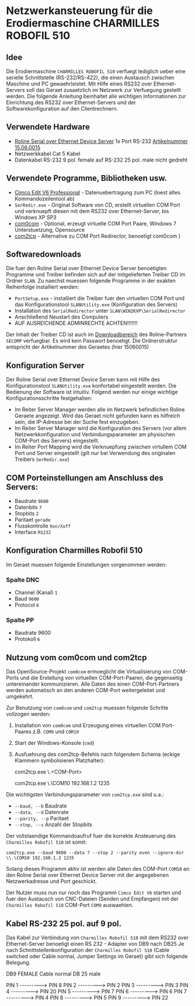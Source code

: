 # __Netzwerkansteuerung für die Erodiermaschine CHARMILLES ROBOFIL 510__

## Idee

Die Erodiermaschine `CHARMILLES ROBOFIL 510` verfuegt lediglich ueber eine serielle Schnittstelle (RS-232/RS-422), die einen Austausch zwischen Maschine und PC gewaehrleistet. Mit Hilfe eines RS232 over Ethernet-Servers soll das Geraet zusaetzlich im Netzwerk zur Verfuegung gestellt werden.
Die folgende Anleitung beinhaltet alle wichtigen Informationen zur Einrichtung des RS232 over Ethernet-Servers und der Softwarekonfiguration auf den Clientrechnern.

## Verwendete Hardware
* [Roline Serial over Ethernet Device Server](https://www.secomp.de "Secomp Computer Products") 1x Port RS-232 [Artikelnummer 15.06.0015](https://www.secomp.de/roline_rs232_uber_ethernet_adapter/15060015.html "Produktinformation")
* Netzwerkkabel Cat 5 Kabel
* Datenkabel RS-232 9 pol. female auf RS-232 25 pol. male nicht gedreht

## Verwendete Programme, Bibliotheken usw.
* [Cimco Edit V6 Professional](http://http://www.cimco.com/ "Informationen zu Cimco Edit V6 Professional") - Datenuebertragung zum PC (loest altes Kommandozeilentool ab)
* `SerRedir.exe` - Original Software von CD, erstellt virtuellen COM Port und verknuepft diesen mit dem RS232 over Ethernet-Server, bis Windows XP SP3
* [com0com](http://com0com.sourceforge.net/ "Erstellt virtuelle COM-Port-Paare") - Optional, erzeugt virtuelle COM Port Paare, Windows 7 Unterstuetzung, Opensource
* [com2tcp](http://sourceforge.net/projects/com0com/files/ "COM Port zu TCP Redirector") - Alternative zu COM Port Redirector, benoetigt com0com )

## Softwaredownloads

Die fuer den Roline Serial over Ethernet Device Server benoetigten Programme und Treiber befinden sich auf der mitgelieferten Treiber CD im Ordner `SLAN`.
Zu naechst muessen folgende Programme in der exakten Reihenfolge installiert werden:

* `PortSetup.exe` - installiert die Treiber fuer den virtuellen COM Port und das Konfigurationstool `SLANUtility.exe` (Konfiguration des Servers)
* Installation des `SerialRedirector` unter `SLAN\WIN2KXP\SerialRedirector`
* Anschließend Neustart des Computers
* AUF AUSREICHENDE ADMINRECHTE ACHTEN!!!!!!!

Der Inhalt der Treiber CD ist auch im [Downloadbereich](http://dl.rotronic.ch/?user=anonymous "SECOMP DOWNLOAD BEREICH") des Roline-Partners `SECOMP` verfuegbar. Es wird kein Passwort benoetigt.
Die Ordnerstruktur entspricht der Artikelnummer des Geraetes (hier 15060015)


## Konfiguration Server

Der Roline Serial over Ethernet Device Server kann mit Hilfe des Konfigurationstool `SLANUtility.exe` konfortabel eingestellt werden.
Die Bedienung der Software ist intuitiv. Folgend werden nur einige wichtige Konfigurationsschritte festgehalten:

* Im Reiter Server Manager werden alle im Netzwerk befindlichen Roline Geraete angezeigt. Wird das Geraet nicht gefunden kann es hilfreich sein, die IP-Adresse bei der Suche fest einzugeben.
* Im Reiter Server Manager wird die Konfiguration des Servers (vor allem Netzwerkkonfiguration und Verbindungsparameter am physischen COM-Port des Servers) eingestellt.
* Im Reiter Port Mapping wird die Verknuepfung zwischen virtullem COM Port und Server eingestellt (gilt nur bei Verwendung des originalen Treibers `SerRedir.exe`)

## COM Porteinstellungen am Anschluss des Servers:

* Baudrate `9600`
* Datenbits `7`
* Stopbits `2`
* Paritaet `gerade`
* Flusskontrolle `Xon/Xoff`
* Interface `RS232`

## Konfiguration Charmilles Robofil 510

Im Geraet muessen folgende Einstellungen vorgenommen werden:

### Spalte DNC

* Channel (Kanal) `1`
* Baud `9600`
* Protocol `6`

### Spalte PP

* Baudrate 9600
* Protokoll `6`


## Nutzung vom com0com und com2tcp

Das OpenSource-Projekt `com0com` ermoeglicht die Virtualisierung von COM-Ports und die Erstellung von virtuellen COM-Port-Paaren, die gegenseitig untereinander kommunizieren.
Alle Daten des einen COM-Port-Partners werden automatisch an den anderen COM-Port weitergeleitet und umgekehrt.

Zur Benutzung von `com0com` und `com2tcp` muessen folgende Schritte vollzogen werden:

1. Installation von `com0com` und Erzeugung eines virtuellen COM Port-Paares z.B. `COM9` und `COM10`
2. Start der Windows-Konsole (`cmd`)
3. Ausfuehrung des com2tcp-Befehls nach folgendem Schema (eckige Klammern symbolisieren Platzhalter):

	com2tcp.exe \\.\<COM-Port> <IP-Adresse TCP-Server> <Port TCP-Server>
	
	com2tcp.exe \\.\COM10 192.168.1.2 1235


Die wichtigsten Verbindungsparameter von `com2tcp.exe` sind u.a.:

* `--baud, --b` Baudrate
* `--data, --d` Datenrate
* `--parity, --p` Paritaet
* `--stop, --s` Anzahl der Stopbits

Der vollstaendige Kommandoaufruf fuer die korrekte Ansteuerung des `Charmilles Robofil 510` ist somit:

	com2tcp.exe --baud 9600 --data 7 --stop 2 --parity even --ignore-dsr \\.\COM10 192.168.1.2 1235
	

Solang dieses Programm aktiv ist werden alle Daten des COM-Port `COM10` an den Roline Serial over Ethernet Device 
Server mit der angegebenen Netzwerkadresse und Port geschickt.

Der Nutzer muss nun nur noch das Programm `Cimco Edit V6` starten und fuer den Austausch von CNC-Dateien (Senden und Empfangen) mit der `Charmilles Robofil 510` COM-Port `COM9` auswaehlen.


## Kabel RS-232 25 pol. auf 9 pol.

Das Kabel zur Verbindung von `Charmilles Robofil 510` mit dem RS232 over Ethernet-Server benoetigt einen RS 232 - Adapter von DB9 nach DB25
Je nach Schnittstellenkonfiguration der `Charmilles Robofil 510` (Cable switched oder Cable normal, Jumper Settings im Geraet) gibt sich folgende Belegung.



DB9 FEMALE	Cable normal	DB 25 male

PIN 1 		--------->	PIN 8
PIN 2 		--------->	PIN 2
PIN 3 		--------->	PIN 3
PIN 4 		--------->	PIN 20
PIN 5 		--------->	PIN 7
PIN 6 		--------->	PIN 6
PIN 7 		--------->	PIN 4
PIN 8 		--------->	PIN 5
PIN 9 		--------->	PIN 22

